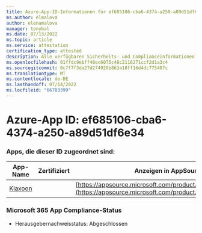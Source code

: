 ```yaml
---
title: Azure-App-ID-Informationen für ef685106-cba6-4374-a250-a89d51df6e34
ms.author: elmalova
author: elenamalova
manager: tonybal
ms.date: 07/13/2022
ms.topic: article
ms.service: attestation
certification_type: attested
description: Alle verfügbaren Sicherheits- und Complianceinformationen für ef685106-cba6-4374-a250-a89d51df6e34.
ms.openlocfilehash: 01ffdc9ebff48ec6075c48c2116271ccf2d1a3c4
ms.sourcegitcommit: 0c7f7f3da27d274928b863a18ff16d4dc775487c
ms.translationtype: MT
ms.contentlocale: de-DE
ms.lasthandoff: 07/14/2022
ms.locfileid: "66783399"
---
```

# <a name="azure-app-id-ef685106-cba6-4374-a250-a89d51df6e34"></a>Azure-App ID: ef685106-cba6-4374-a250-a89d51df6e34


### <a name="apps-associated-with-this-id"></a>Apps, die dieser ID zugeordnet sind:
| **App-Name** | **Zertifiziert** | **Anzeigen in AppSource** |
|--------------|---------------|-----------------------|
| [Klaxoon](../forward/WA104382058.md) |  | [https://appsource.microsoft.com/product/office/WA104382058](https://appsource.microsoft.com/product/office/WA104382058) |

### <a name="microsoft-365-app-compliance-status"></a>Microsoft 365 App Compliance-Status
- Herausgebernachweisstatus: Abgeschlossen
